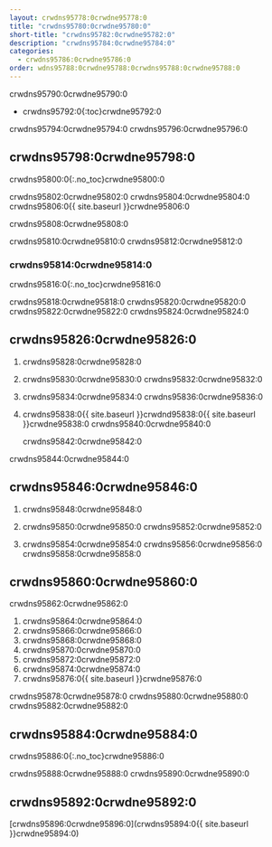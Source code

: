 ```yaml
---
layout: crwdns95778:0crwdne95778:0
title: "crwdns95780:0crwdne95780:0"
short-title: "crwdns95782:0crwdne95782:0"
description: "crwdns95784:0crwdne95784:0"
categories:
  - crwdns95786:0crwdne95786:0
order: wdns95788:0crwdne95788:0crwdns95788:0crwdne95788:0
---
```

crwdns95790:0crwdne95790:0

* crwdns95792:0{:toc}crwdne95792:0

crwdns95794:0crwdne95794:0 crwdns95796:0crwdne95796:0

## crwdns95798:0crwdne95798:0

crwdns95800:0{:.no_toc}crwdne95800:0

crwdns95802:0crwdne95802:0 crwdns95804:0crwdne95804:0 crwdns95806:0{{ site.baseurl }}crwdne95806:0

crwdns95808:0crwdne95808:0

crwdns95810:0crwdne95810:0 crwdns95812:0crwdne95812:0

### crwdns95814:0crwdne95814:0

crwdns95816:0{:.no_toc}crwdne95816:0

crwdns95818:0crwdne95818:0 crwdns95820:0crwdne95820:0 crwdns95822:0crwdne95822:0 crwdns95824:0crwdne95824:0

## crwdns95826:0crwdne95826:0

1. crwdns95828:0crwdne95828:0

2. crwdns95830:0crwdne95830:0 crwdns95832:0crwdne95832:0

3. crwdns95834:0crwdne95834:0 crwdns95836:0crwdne95836:0

4. crwdns95838:0{{ site.baseurl }}crwdnd95838:0{{ site.baseurl }}crwdne95838:0 crwdns95840:0crwdne95840:0

    crwdns95842:0crwdne95842:0
    

crwdns95844:0crwdne95844:0

## crwdns95846:0crwdne95846:0

1. crwdns95848:0crwdne95848:0

2. crwdns95850:0crwdne95850:0 crwdns95852:0crwdne95852:0

3. crwdns95854:0crwdne95854:0 crwdns95856:0crwdne95856:0 crwdns95858:0crwdne95858:0

## crwdns95860:0crwdne95860:0

crwdns95862:0crwdne95862:0

1. crwdns95864:0crwdne95864:0
2. crwdns95866:0crwdne95866:0
3. crwdns95868:0crwdne95868:0
4. crwdns95870:0crwdne95870:0
5. crwdns95872:0crwdne95872:0
6. crwdns95874:0crwdne95874:0
7. crwdns95876:0{{ site.baseurl }}crwdne95876:0

crwdns95878:0crwdne95878:0 crwdns95880:0crwdne95880:0 crwdns95882:0crwdne95882:0

## crwdns95884:0crwdne95884:0

crwdns95886:0{:.no_toc}crwdne95886:0

crwdns95888:0crwdne95888:0 crwdns95890:0crwdne95890:0

## crwdns95892:0crwdne95892:0

[crwdns95896:0crwdne95896:0](crwdns95894:0{{ site.baseurl }}crwdne95894:0)